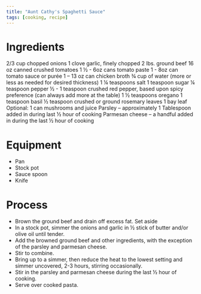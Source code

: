 ```yaml
---
title: "Aunt Cathy's Spaghetti Sauce"
tags: [cooking, recipe]
---
```



# Ingredients
2/3 cup chopped onions
1 clove garlic, finely chopped
2 lbs. ground beef
16 oz canned crushed tomatoes
1 ½ - 6oz cans tomato paste
1 - 8oz can tomato sauce or purée
1 – 13 oz can chicken broth
¾ cup of water (more or less as needed for desired thickness)
1 ¼ teaspoons salt
1 teaspoon sugar
¼ teaspoon pepper
½ - 1 teaspoon crushed red pepper, based upon spicy preference (can always add more at the table)
1 ½ teaspoons oregano
1 teaspoon basil
½ teaspoon crushed or ground rosemary leaves
1 bay leaf
Optional: 1 can mushrooms and juice
Parsley – approximately 1 Tablespoon added in during last ½ hour of cooking
Parmesan cheese – a handful added in during the last ½ hour of cooking


# Equipment
- Pan
- Stock pot
- Sauce spoon
- Knife

# Process
- Brown the ground beef and drain off excess fat. Set aside
- In a stock pot, simmer the onions and garlic in ½ stick of butter and/or olive oil until tender. 
- Add the browned ground beef and other ingredients, with the exception of the parsley and parmesan cheese. 
- Stir to combine.
- Bring up to a simmer, then reduce the heat to the lowest setting and simmer uncovered, 2-3 hours, stirring occasionally.  
- Stir in the parsley and parmesan cheese during the last ½ hour of cooking.
- Serve over cooked pasta.